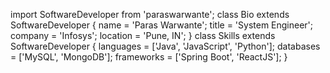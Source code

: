 import SoftwareDeveloper from 'paraswarwante';
class Bio extends SoftwareDeveloper {
  name     = 'Paras Warwante';
  title    = 'System Engineer';
  company  = 'Infosys';
  location = 'Pune, IN';
}
class Skills extends SoftwareDeveloper {
  languages  = ['Java', 'JavaScript', 'Python'];
  databases  = ['MySQL', 'MongoDB'];
  frameworks = ['Spring Boot', 'ReactJS'];
}

<!---
ParasWarwante108/ParasWarwante108 is a ✨ special ✨ repository because its `README.md` (this file) appears on your GitHub profile.
You can click the Preview link to take a look at your changes.
--->
